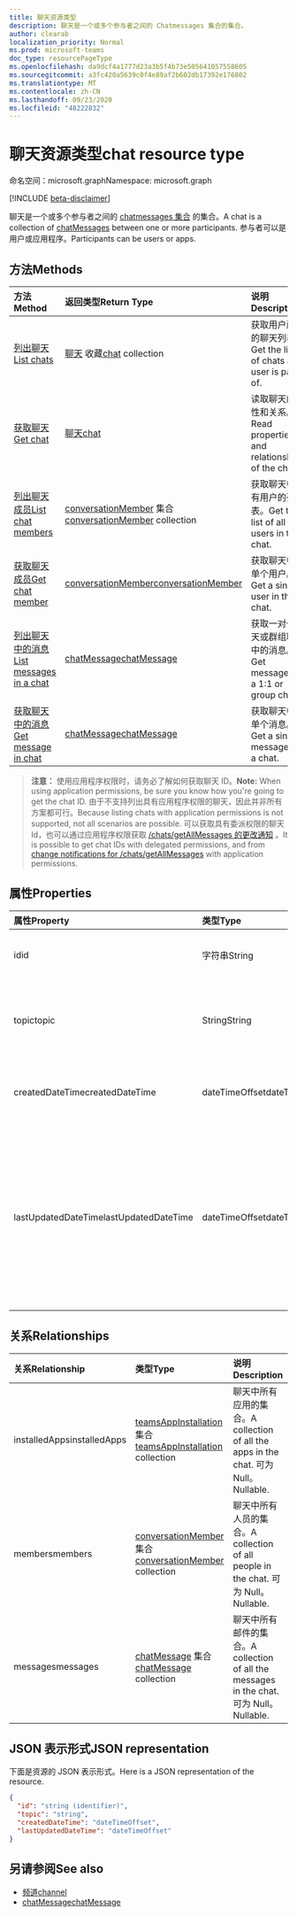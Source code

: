 ```yaml
---
title: 聊天资源类型
description: 聊天是一个或多个参与者之间的 Chatmessages 集合的集合。
author: clearab
localization_priority: Normal
ms.prod: microsoft-teams
doc_type: resourcePageType
ms.openlocfilehash: da9dcf4a1777d23a3b5f4b73e505641057558605
ms.sourcegitcommit: a3fc420a5639c0f4e89af2b602db17392e176802
ms.translationtype: MT
ms.contentlocale: zh-CN
ms.lasthandoff: 09/23/2020
ms.locfileid: "48222832"
---
```

# <a name="chat-resource-type"></a><span data-ttu-id="e61f0-103">聊天资源类型</span><span class="sxs-lookup"><span data-stu-id="e61f0-103">chat resource type</span></span>

<span data-ttu-id="e61f0-104">命名空间：microsoft.graph</span><span class="sxs-lookup"><span data-stu-id="e61f0-104">Namespace: microsoft.graph</span></span>

[!INCLUDE [beta-disclaimer](../../includes/beta-disclaimer.md)]

<span data-ttu-id="e61f0-105">聊天是一个或多个参与者之间的 [chatmessages 集合](chatmessage.md) 的集合。</span><span class="sxs-lookup"><span data-stu-id="e61f0-105">A chat is a collection of [chatMessages](chatmessage.md) between one or more participants.</span></span> <span data-ttu-id="e61f0-106">参与者可以是用户或应用程序。</span><span class="sxs-lookup"><span data-stu-id="e61f0-106">Participants can be users or apps.</span></span>

## <a name="methods"></a><span data-ttu-id="e61f0-107">方法</span><span class="sxs-lookup"><span data-stu-id="e61f0-107">Methods</span></span>

|  <span data-ttu-id="e61f0-108">方法</span><span class="sxs-lookup"><span data-stu-id="e61f0-108">Method</span></span>       |  <span data-ttu-id="e61f0-109">返回类型</span><span class="sxs-lookup"><span data-stu-id="e61f0-109">Return Type</span></span>  | <span data-ttu-id="e61f0-110">说明</span><span class="sxs-lookup"><span data-stu-id="e61f0-110">Description</span></span>| <span data-ttu-id="e61f0-111">权限</span><span class="sxs-lookup"><span data-stu-id="e61f0-111">Permissions</span></span> |
|:---------------|:--------|:----------|-----------|
|[<span data-ttu-id="e61f0-112">列出聊天</span><span class="sxs-lookup"><span data-stu-id="e61f0-112">List chats</span></span>](../api/chat-list.md) | <span data-ttu-id="e61f0-113">[聊天](chat.md) 收藏</span><span class="sxs-lookup"><span data-stu-id="e61f0-113">[chat](chat.md) collection</span></span> | <span data-ttu-id="e61f0-114">获取用户所属的聊天列表。</span><span class="sxs-lookup"><span data-stu-id="e61f0-114">Get the list of chats a user is part of.</span></span>| <span data-ttu-id="e61f0-115">**仅委派**</span><span class="sxs-lookup"><span data-stu-id="e61f0-115">**Delegated only**</span></span> |
|[<span data-ttu-id="e61f0-116">获取聊天</span><span class="sxs-lookup"><span data-stu-id="e61f0-116">Get chat</span></span>](../api/chat-get.md) | [<span data-ttu-id="e61f0-117">聊天</span><span class="sxs-lookup"><span data-stu-id="e61f0-117">chat</span></span>](chat.md) | <span data-ttu-id="e61f0-118">读取聊天的属性和关系。</span><span class="sxs-lookup"><span data-stu-id="e61f0-118">Read properties and relationships of the chat.</span></span>| <span data-ttu-id="e61f0-119">**仅委派**</span><span class="sxs-lookup"><span data-stu-id="e61f0-119">**Delegated only**</span></span> |
|[<span data-ttu-id="e61f0-120">列出聊天成员</span><span class="sxs-lookup"><span data-stu-id="e61f0-120">List chat members</span></span>](../api/conversationmember-list.md) | <span data-ttu-id="e61f0-121">[conversationMember](conversationmember.md) 集合</span><span class="sxs-lookup"><span data-stu-id="e61f0-121">[conversationMember](conversationmember.md) collection</span></span> | <span data-ttu-id="e61f0-122">获取聊天中所有用户的列表。</span><span class="sxs-lookup"><span data-stu-id="e61f0-122">Get the list of all users in the chat.</span></span>| <span data-ttu-id="e61f0-123">委派和应用程序 \*</span><span class="sxs-lookup"><span data-stu-id="e61f0-123">Delegated and application\*</span></span> |
|[<span data-ttu-id="e61f0-124">获取聊天成员</span><span class="sxs-lookup"><span data-stu-id="e61f0-124">Get chat member</span></span>](../api/conversationmember-get.md) | [<span data-ttu-id="e61f0-125">conversationMember</span><span class="sxs-lookup"><span data-stu-id="e61f0-125">conversationMember</span></span>](conversationmember.md) | <span data-ttu-id="e61f0-126">获取聊天中的单个用户。</span><span class="sxs-lookup"><span data-stu-id="e61f0-126">Get a single user in the chat.</span></span>| <span data-ttu-id="e61f0-127">委派和应用程序 \*</span><span class="sxs-lookup"><span data-stu-id="e61f0-127">Delegated and application\*</span></span> |
|[<span data-ttu-id="e61f0-128">列出聊天中的消息</span><span class="sxs-lookup"><span data-stu-id="e61f0-128">List messages in a chat</span></span>](../api/chat-list-message.md)  | [<span data-ttu-id="e61f0-129">chatMessage</span><span class="sxs-lookup"><span data-stu-id="e61f0-129">chatMessage</span></span>](../resources/chatmessage.md) | <span data-ttu-id="e61f0-130">获取一对一聊天或群组聊天中的消息。</span><span class="sxs-lookup"><span data-stu-id="e61f0-130">Get messages in a 1:1 or group chat.</span></span> | <span data-ttu-id="e61f0-131">委派和应用程序 \*</span><span class="sxs-lookup"><span data-stu-id="e61f0-131">Delegated and application\*</span></span> |
|[<span data-ttu-id="e61f0-132">获取聊天中的消息</span><span class="sxs-lookup"><span data-stu-id="e61f0-132">Get message in chat</span></span>](../api/chat-get-message.md)  | [<span data-ttu-id="e61f0-133">chatMessage</span><span class="sxs-lookup"><span data-stu-id="e61f0-133">chatMessage</span></span>](../resources/chatmessage.md) | <span data-ttu-id="e61f0-134">获取聊天中的单个消息。</span><span class="sxs-lookup"><span data-stu-id="e61f0-134">Get a single message in a chat.</span></span> | <span data-ttu-id="e61f0-135">委派和应用程序 \*</span><span class="sxs-lookup"><span data-stu-id="e61f0-135">Delegated and application\*</span></span> |

><span data-ttu-id="e61f0-136">**注意：** 使用应用程序权限时，请务必了解如何获取聊天 ID。</span><span class="sxs-lookup"><span data-stu-id="e61f0-136">**Note:** When using application permissions, be sure you know how you're going to get the chat ID.</span></span> <span data-ttu-id="e61f0-137">由于不支持列出具有应用程序权限的聊天，因此并非所有方案都可行。</span><span class="sxs-lookup"><span data-stu-id="e61f0-137">Because listing chats with application permissions is not supported, not all scenarios are possible.</span></span> <span data-ttu-id="e61f0-138">可以获取具有委派权限的聊天 Id，也可以通过应用程序权限获取 [/chats/getAllMessages 的更改通知](../api/subscription-post-subscriptions.md) 。</span><span class="sxs-lookup"><span data-stu-id="e61f0-138">It is possible to get chat IDs with delegated permissions, and from [change notifications for /chats/getAllMessages](../api/subscription-post-subscriptions.md) with application permissions.</span></span>

## <a name="properties"></a><span data-ttu-id="e61f0-139">属性</span><span class="sxs-lookup"><span data-stu-id="e61f0-139">Properties</span></span>

| <span data-ttu-id="e61f0-140">属性</span><span class="sxs-lookup"><span data-stu-id="e61f0-140">Property</span></span>   | <span data-ttu-id="e61f0-141">类型</span><span class="sxs-lookup"><span data-stu-id="e61f0-141">Type</span></span> |<span data-ttu-id="e61f0-142">说明</span><span class="sxs-lookup"><span data-stu-id="e61f0-142">Description</span></span>|
|:---------------|:--------|:----------|
| <span data-ttu-id="e61f0-143">id</span><span class="sxs-lookup"><span data-stu-id="e61f0-143">id</span></span>| <span data-ttu-id="e61f0-144">字符串</span><span class="sxs-lookup"><span data-stu-id="e61f0-144">String</span></span>| <span data-ttu-id="e61f0-145">聊天的唯一标识符。</span><span class="sxs-lookup"><span data-stu-id="e61f0-145">The chat's unique identifier.</span></span> <span data-ttu-id="e61f0-146">只读。</span><span class="sxs-lookup"><span data-stu-id="e61f0-146">Read-only.</span></span>|
| <span data-ttu-id="e61f0-147">topic</span><span class="sxs-lookup"><span data-stu-id="e61f0-147">topic</span></span>| <span data-ttu-id="e61f0-148">String</span><span class="sxs-lookup"><span data-stu-id="e61f0-148">String</span></span>|  <span data-ttu-id="e61f0-149"> (聊天的可选) 主题或主题。</span><span class="sxs-lookup"><span data-stu-id="e61f0-149">(Optional) Subject or topic for the chat.</span></span> <span data-ttu-id="e61f0-150">仅适用于组聊天。</span><span class="sxs-lookup"><span data-stu-id="e61f0-150">Only available for group chats.</span></span>|
| <span data-ttu-id="e61f0-151">createdDateTime</span><span class="sxs-lookup"><span data-stu-id="e61f0-151">createdDateTime</span></span>| <span data-ttu-id="e61f0-152">dateTimeOffset</span><span class="sxs-lookup"><span data-stu-id="e61f0-152">dateTimeOffset</span></span>|  <span data-ttu-id="e61f0-153">聊天的创建日期和时间。</span><span class="sxs-lookup"><span data-stu-id="e61f0-153">Date and time at which the chat was created.</span></span> <span data-ttu-id="e61f0-154">只读。</span><span class="sxs-lookup"><span data-stu-id="e61f0-154">Read-only.</span></span>|
| <span data-ttu-id="e61f0-155">lastUpdatedDateTime</span><span class="sxs-lookup"><span data-stu-id="e61f0-155">lastUpdatedDateTime</span></span>| <span data-ttu-id="e61f0-156">dateTimeOffset</span><span class="sxs-lookup"><span data-stu-id="e61f0-156">dateTimeOffset</span></span>|  <span data-ttu-id="e61f0-157">重命名或更改成员身份时的聊天的日期和时间。</span><span class="sxs-lookup"><span data-stu-id="e61f0-157">Date and time at which the chat was renamed or membership changed.</span></span> <span data-ttu-id="e61f0-158">将邮件发送到聊天时，不会对 lastUpdatedDateTime 进行更新。</span><span class="sxs-lookup"><span data-stu-id="e61f0-158">lastUpdatedDateTime is not updated when a message is sent to the chat.</span></span> <span data-ttu-id="e61f0-159">只读。</span><span class="sxs-lookup"><span data-stu-id="e61f0-159">Read-only.</span></span>|

## <a name="relationships"></a><span data-ttu-id="e61f0-160">关系</span><span class="sxs-lookup"><span data-stu-id="e61f0-160">Relationships</span></span>

| <span data-ttu-id="e61f0-161">关系</span><span class="sxs-lookup"><span data-stu-id="e61f0-161">Relationship</span></span> | <span data-ttu-id="e61f0-162">类型</span><span class="sxs-lookup"><span data-stu-id="e61f0-162">Type</span></span> |<span data-ttu-id="e61f0-163">说明</span><span class="sxs-lookup"><span data-stu-id="e61f0-163">Description</span></span>|
|:---------------|:--------|:----------|
| <span data-ttu-id="e61f0-164">installedApps</span><span class="sxs-lookup"><span data-stu-id="e61f0-164">installedApps</span></span> | <span data-ttu-id="e61f0-165">[teamsAppInstallation](teamsappinstallation.md) 集合</span><span class="sxs-lookup"><span data-stu-id="e61f0-165">[teamsAppInstallation](teamsappinstallation.md) collection</span></span> | <span data-ttu-id="e61f0-166">聊天中所有应用的集合。</span><span class="sxs-lookup"><span data-stu-id="e61f0-166">A collection of all the apps in the chat.</span></span> <span data-ttu-id="e61f0-167">可为 Null。</span><span class="sxs-lookup"><span data-stu-id="e61f0-167">Nullable.</span></span> |
| <span data-ttu-id="e61f0-168">members</span><span class="sxs-lookup"><span data-stu-id="e61f0-168">members</span></span> | <span data-ttu-id="e61f0-169">[conversationMember](conversationmember.md) 集合</span><span class="sxs-lookup"><span data-stu-id="e61f0-169">[conversationMember](conversationmember.md) collection</span></span> | <span data-ttu-id="e61f0-170">聊天中所有人员的集合。</span><span class="sxs-lookup"><span data-stu-id="e61f0-170">A collection of all people in the chat.</span></span> <span data-ttu-id="e61f0-171">可为 Null。</span><span class="sxs-lookup"><span data-stu-id="e61f0-171">Nullable.</span></span> |
| <span data-ttu-id="e61f0-172">messages</span><span class="sxs-lookup"><span data-stu-id="e61f0-172">messages</span></span> | <span data-ttu-id="e61f0-173">[chatMessage](chatmessage.md) 集合</span><span class="sxs-lookup"><span data-stu-id="e61f0-173">[chatMessage](chatmessage.md) collection</span></span> | <span data-ttu-id="e61f0-174">聊天中所有邮件的集合。</span><span class="sxs-lookup"><span data-stu-id="e61f0-174">A collection of all the messages in the chat.</span></span> <span data-ttu-id="e61f0-175">可为 Null。</span><span class="sxs-lookup"><span data-stu-id="e61f0-175">Nullable.</span></span> |

## <a name="json-representation"></a><span data-ttu-id="e61f0-176">JSON 表示形式</span><span class="sxs-lookup"><span data-stu-id="e61f0-176">JSON representation</span></span>

<span data-ttu-id="e61f0-177">下面是资源的 JSON 表示形式。</span><span class="sxs-lookup"><span data-stu-id="e61f0-177">Here is a JSON representation of the resource.</span></span>

<!-- {
  "blockType": "resource",
  "keyProperty": "id",
  "@odata.type": "microsoft.graph.chat"
}-->

```json
{
  "id": "string (identifier)",
  "topic": "string",
  "createdDateTime": "dateTimeOffset",
  "lastUpdatedDateTime": "dateTimeOffset"
}
```

## <a name="see-also"></a><span data-ttu-id="e61f0-178">另请参阅</span><span class="sxs-lookup"><span data-stu-id="e61f0-178">See also</span></span>

- [<span data-ttu-id="e61f0-179">频道</span><span class="sxs-lookup"><span data-stu-id="e61f0-179">channel</span></span>](channel.md)
- [<span data-ttu-id="e61f0-180">chatMessage</span><span class="sxs-lookup"><span data-stu-id="e61f0-180">chatMessage</span></span>](chatmessage.md)

<!-- uuid: 8fcb5dbc-d5aa-4681-8e31-b001d5168d79
2015-10-25 14:57:30 UTC -->
<!--
{
  "type": "#page.annotation",
  "description": "chat resource",
  "keywords": "",
  "section": "documentation",
  "tocPath": ""
}
-->


